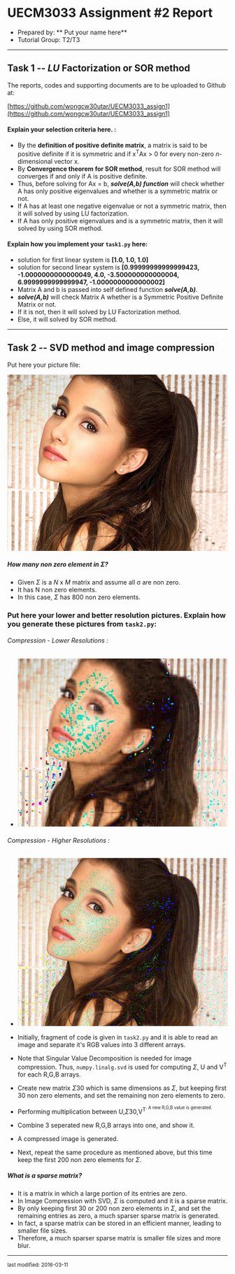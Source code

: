 UECM3033 Assignment #2 Report
========================================================

- Prepared by: ** Put your name here**
- Tutorial Group: T2/T3

--------------------------------------------------------

## Task 1 --  $LU$ Factorization or SOR method

The reports, codes and supporting documents are to be uploaded to Github at: 

[https://github.com/wongcw30utar/UECM3033_assign1](https://github.com/wongcw30utar/UECM3033_assign1)

#### Explain your selection criteria here. :
- By the **definition of positive definite matrix**, a matrix is said to be positive definite if it is symmetric and if x<sup>T</sup>Ax > 0 for every non-zero _n_-dimensional vector x.
- By **Convergence theorem for SOR method**, result for SOR method will converges if and only if A is positive definite.
- Thus, before solving for Ax = b, _**solve(A,b) function**_ will check whether A has only positive eigenvalues and whether is a symmetric matrix or not.
- If A has at least one negative eigenvalue or not a symmetric matrix, then it will solved by using LU factorization.
- If A has only positive eigenvalues and is a symmetric matrix, then it will solved by using SOR method.

#### Explain how you implement your `task1.py` here:
- solution for first linear system is **[1.0, 1.0, 1.0]**
- solution for second linear system is **[0.99999999999999423, -1.0000000000000049, 4.0, -3.500000000000004, 6.9999999999999947, -1.0000000000000002]**
- Matrix A and b is passed into self defined function **_solve(A,b)_**.
- **_solve(A,b)_** will check Matrix A whether is a Symmetric Positive Definite Matrix or not.
- If it is not, then it will solved by LU Factorization method.
- Else, it will solved by SOR method.

---------------------------------------------------------

## Task 2 -- SVD method and image compression

Put here your picture file:

![Ari_1000_800.png](Ari_1000_800.png)

#####  How many non zero element in $\Sigma$?
- Given $\Sigma$ is a _N_ x _M_ matrix and assume all σ are non zero.
- It has N non zero elements.
- In this case, $\Sigma$ has 800 non zero elements.

### Put here your lower and better resolution pictures. Explain how you generate these pictures from `task2.py`:

###### Compression - Lower Resolutions : 
- ![ariana_low.jpg](ariana_low.jpg)

###### Compression - Higher Resolutions :
- ![ariana_better.jpg](ariana_better.jpg)

- Initially, fragment of code is given in `task2.py` and it is able to read an image and separate it's RGB values into 3 different arrays.
- Note that Singular Value Decomposition is needed for image compression. Thus, `numpy.linalg.svd` is used for computing $\Sigma$, U and V<sup>T</sup> for each R,G,B arrays.
- Create new matrix $\Sigma$30 which is same dimensions as $\Sigma$, but keeping first 30 non zero elements, and set the remaining non zero elements to zero.
- Performing multiplication between U,$\Sigma$30,V<sup>T<sup>. A new R,G,B value is generated.
- Combine 3 seperated new R,G,B arrays into one, and show it.
- A compressed image is generated.
- Next, repeat the same procedure as mentioned above, but this time keep the first 200 non zero elements for $\Sigma$.


##### What is a sparse matrix?
- It is a matrix in which a large portion of its entries are zero.
- In Image Compression with SVD, $\Sigma$ is computed and it is a sparse matrix.
- By only keeping first 30 or 200 non zero elements in $\Sigma$, and set the remaining entries as zero, a much sparser sparse matrix is generated.
- In fact, a sparse matrix can be stored in an efficient manner, leading to smaller file sizes.
- Therefore, a much sparser sparse matrix is smaller file sizes and more blur.

-----------------------------------

<sup>last modified: 2016-03-11</sup>
